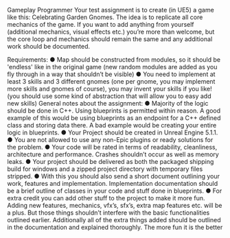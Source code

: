 Gameplay Programmer
Your test assignment is to create (in UE5) a game like this: Celebrating Garden Gnomes.
The idea is to replicate all core mechanics of the game. If you want to add anything from
yourself (additional mechanics, visual effects etc.) you’re more than welcome, but the core
loop and mechanics should remain the same and any additional work should be
documented.

Requirements:
● Map should be constructed from modules, so it should be 'endless' like in the original game
(new random modules are added as you fly through in a way that shouldn’t be visible)
● You need to implement at least 3 skills and 3 different gnomes (one per gnome, you may
implement more skills and gnomes of course), you may invent your skills if you like! (you
should use some kind of abstraction that will allow you to easy add new skills)
General notes about the assignment:
● Majority of the logic should be done in C++. Using blueprints is permitted within
reason. A good example of this would be using blueprints as an endpoint for a C++
defined class and storing data there. A bad example would be creating your entire
logic in blueprints.
● Your Project should be created in Unreal Engine 5.1.1.
● You are not allowed to use any non-Epic plugins or ready solutions for the problem.
● Your code will be rated in terms of readability, cleanliness, architecture and
performance. Crashes shouldn’t occur as well as memory leaks.
● Your project should be delivered as both the packaged shipping build for windows
and a zipped project directory with temporary files stripped.
● With this you should also send a short document outlining your work, features and
implementation. Implementation documentation should be a brief outline of classes
in your code and stuff done in blueprints.
● For extra credit you can add other stuff to the project to make it more fun. Adding
new features, mechanics, vfx’s, sfx’s, extra map features etc. will be a plus. But those
things shouldn’t interfere with the basic functionalities outlined earlier. Additionally all
of the extra things added should be outlined in the documentation and explained
thoroughly. The more fun it is the better 

